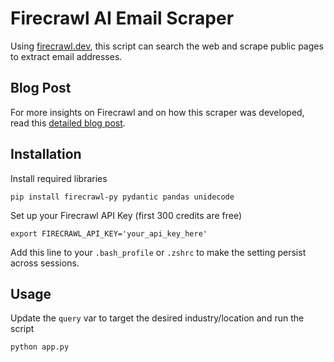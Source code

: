 # Firecrawl AI Email Scraper
Using [firecrawl.dev](https://firecrawl.dev), this script can search the web and scrape public pages to extract email addresses.


## Blog Post
For more insights on Firecrawl and on how this scraper was developed, read this [detailed blog post]().

## Installation

Install required libraries
```
pip install firecrawl-py pydantic pandas unidecode
```

Set up your Firecrawl API Key (first 300 credits are free)
```
export FIRECRAWL_API_KEY='your_api_key_here'
```
Add this line to your `.bash_profile` or `.zshrc` to make the setting persist across sessions.

## Usage
Update the `query` var to target the desired industry/location and run the script 
```
python app.py
```